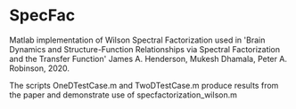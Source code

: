 # SpecFac
Matlab implementation of Wilson Spectral Factorization used in 'Brain Dynamics and Structure-Function Relationships via Spectral Factorization and the Transfer Function' James A. Henderson, Mukesh Dhamala, Peter A. Robinson, 2020.

The scripts OneDTestCase.m and TwoDTestCase.m produce results from the paper and demonstrate use of specfactorization_wilson.m
